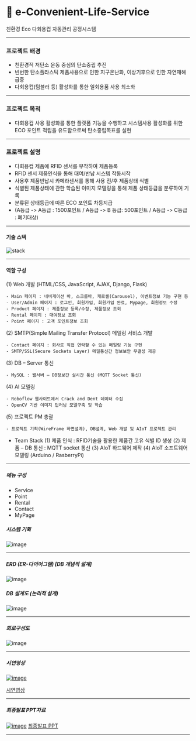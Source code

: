 # 🥛 e-Convenient-Life-Service
친환경 Eco 다회용컵 자동관리 공정시스템

---
### 프로젝트 배경
- 친환경적 저탄소 운동 중심의 탄소중립 추진
- 빈번한 탄소플라스틱 제품사용으로 인한 지구온난화, 이상기후으로 인한 자연재해 급증
- 다회용컵(텀블러 등) 활성화를 통한 일회용품 사용 최소화

---
### 프로젝트 목적
- 다회용컵 사용 활성화를 통한 플랫폼 기능을 수행하고 시스템사용 활성화를 위한 ECO 포인트 적립을 유도함으로써 탄소중립목표를 실현
  
---
### 프로젝트 설명
- 다회용컵 제품에 RFID 센서를 부착하여 제품등록
- RFID 센서 제품인식을 통해 대여/반납 시스템 작동시작
- 사용후 제품반납시 카메라센서를 통해 사용 전/후 제품상태 식별
- 식별된 제품상태에 관한 학습된 이미지 모델링을 통해 제품 상태등급을 분류하여 기록 
- 분류된 상태등급에 따른 ECO 포인트 차등지급
- (A등급 -> A등급 : 1500포인트 / A등급 -> B 등급: 500포인트 / A등급 -> C등급 : 폐기대상)

---
#### 기술 스택
![stack](https://github.com/kwanyeong/e-convient-Life-Service/assets/124857002/cb92c3a0-6dde-4fdc-b8b1-2421b5f2b745)

---
#### 역할 구성

(1) Web 개발 (HTML/CSS, JavaScript, AJAX, Django, Flask)

    - Main 페이지 : 네비게이션 바, 스크롤바, 캐로셀(Carousel), 이벤트정보 기능 구현 등
    - User/Admin 페이지 : 로그인, 회원가입, 회원가입 완료, Mypage, 회원정보 수정
    - Product 페이지 : 제품정보 등록/수정, 제품정보 조회
    - Rental 페이지 : 대여정보 조회
    - Point 페이지 : 고객 포인트정보 조회

(2) SMTP(Simple Mailing Transfer Protocol) 메일링 서비스 개발

    - Contact 페이지 : 회사로 직접 연락할 수 있는 메일링 기능 구현
    - SMTP/SSL(Secure Sockets Layer) 메일통신간 정보보안 무결성 제공

(3) DB – Server 통신

    - MySQL : 웹서버 – DB정보간 실시간 통신 (MQTT Socket 통신)

(4) AI 모델링

    - Roboflow 웹사이트에서 Crack and Dent 데이터 수집
    - OpenCV 기반 이미지 딥러닝 모델구축 및 학습

(5) 프로젝트 PM 총괄

    - 프로젝트 기획(WireFrame 화면설계), DB설계, Web 개발 및 AIoT 프로젝트 관리

- Team Stack
    (1) 제품 인식 : RFID기술을 활용한 제품간 고유 식별 ID 생성
    (2) 제품 – DB 통신 : MQTT socket 통신
    (3) AIoT 하드웨어 제작
    (4) AIoT 소프트웨어 모델링 (Arduino / RasberryPi)

---
##### 메뉴 구성
- Service
- Point
- Rental
- Contact
- MyPage

##### 시스템 기획
![image](https://github.com/kwanyeong/e-Convenient-Life-Service/assets/124857002/9fcd3299-d3f4-491c-b153-494a1eb21424)

---
##### ERD (ER-다이어그램) [DB 개념적 설계]
![image](https://github.com/kwanyeong/e-Convenient-Life-Service/assets/124857002/85e03c14-1b26-429f-abd4-b6e9b520f5d6)

##### DB 설계도 (논리적 설계)
![image](https://github.com/kwanyeong/e-Convenient-Life-Service/assets/124857002/e4aa0e2a-1052-432b-b7e6-4b20aae89616)

---
##### 회로구성도
![image](https://github.com/kwanyeong/e-Convenient-Life-Service/assets/124857002/250b6136-8409-4f82-b2b6-8bc7555e27f9)

---
##### 시연영상
[![image](https://github.com/kwanyeong/e-convient-Life-Service/assets/124857002/aa97e6ec-8ffd-4399-99f4-dfe53f35585d)](https://www.youtube.com/watch?v=y84rJoFc4vo)

[시연영상](https://www.youtube.com/watch?v=y84rJoFc4vo)

---
##### 최종발표 PPT자료
[![image](https://github.com/kwanyeong/e-convient-Life-Service/assets/124857002/e2080355-d78b-4bd3-9b17-21cfd5a2adad)](https://github.com/kwanyeong/e-convient-Life-Service/assets/124857002/e2080355-d78b-4bd3-9b17-21cfd5a2adad)
[최종발표 PPT](https://github.com/kwanyeong/e-convient-Life-Service/files/13269935/ECO._.pptx)

---
